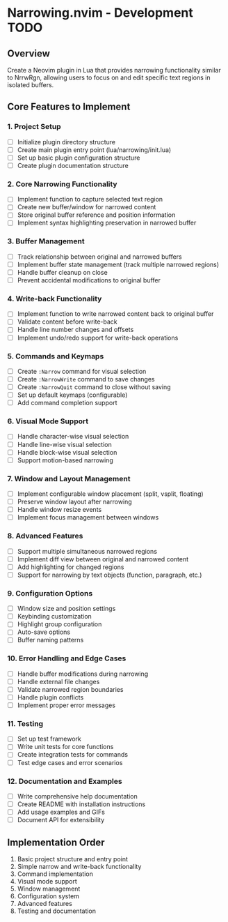 # Narrowing.nvim - Development TODO

## Overview
Create a Neovim plugin in Lua that provides narrowing functionality similar to NrrwRgn, allowing users to focus on and edit specific text regions in isolated buffers.

## Core Features to Implement

### 1. Project Setup
- [ ] Initialize plugin directory structure
- [ ] Create main plugin entry point (lua/narrowing/init.lua)
- [ ] Set up basic plugin configuration structure
- [ ] Create plugin documentation structure

### 2. Core Narrowing Functionality
- [ ] Implement function to capture selected text region
- [ ] Create new buffer/window for narrowed content
- [ ] Store original buffer reference and position information
- [ ] Implement syntax highlighting preservation in narrowed buffer

### 3. Buffer Management
- [ ] Track relationship between original and narrowed buffers
- [ ] Implement buffer state management (track multiple narrowed regions)
- [ ] Handle buffer cleanup on close
- [ ] Prevent accidental modifications to original buffer

### 4. Write-back Functionality
- [ ] Implement function to write narrowed content back to original buffer
- [ ] Validate content before write-back
- [ ] Handle line number changes and offsets
- [ ] Implement undo/redo support for write-back operations

### 5. Commands and Keymaps
- [ ] Create `:Narrow` command for visual selection
- [ ] Create `:NarrowWrite` command to save changes
- [ ] Create `:NarrowQuit` command to close without saving
- [ ] Set up default keymaps (configurable)
- [ ] Add command completion support

### 6. Visual Mode Support
- [ ] Handle character-wise visual selection
- [ ] Handle line-wise visual selection
- [ ] Handle block-wise visual selection
- [ ] Support motion-based narrowing

### 7. Window and Layout Management
- [ ] Implement configurable window placement (split, vsplit, floating)
- [ ] Preserve window layout after narrowing
- [ ] Handle window resize events
- [ ] Implement focus management between windows

### 8. Advanced Features
- [ ] Support multiple simultaneous narrowed regions
- [ ] Implement diff view between original and narrowed content
- [ ] Add highlighting for changed regions
- [ ] Support for narrowing by text objects (function, paragraph, etc.)

### 9. Configuration Options
- [ ] Window size and position settings
- [ ] Keybinding customization
- [ ] Highlight group configuration
- [ ] Auto-save options
- [ ] Buffer naming patterns

### 10. Error Handling and Edge Cases
- [ ] Handle buffer modifications during narrowing
- [ ] Handle external file changes
- [ ] Validate narrowed region boundaries
- [ ] Handle plugin conflicts
- [ ] Implement proper error messages

### 11. Testing
- [ ] Set up test framework
- [ ] Write unit tests for core functions
- [ ] Create integration tests for commands
- [ ] Test edge cases and error scenarios

### 12. Documentation and Examples
- [ ] Write comprehensive help documentation
- [ ] Create README with installation instructions
- [ ] Add usage examples and GIFs
- [ ] Document API for extensibility

## Implementation Order
1. Basic project structure and entry point
2. Simple narrow and write-back functionality
3. Command implementation
4. Visual mode support
5. Window management
6. Configuration system
7. Advanced features
8. Testing and documentation